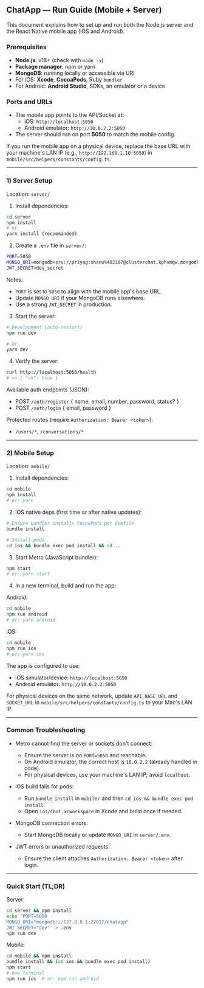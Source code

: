 ## ChatApp — Run Guide (Mobile + Server)

This document explains how to set up and run both the Node.js server and the React Native mobile app (iOS and Android).

### Prerequisites

- **Node.js**: v18+ (check with `node -v`)
- **Package manager**: npm or yarn
- **MongoDB**: running locally or accessible via URI
- For iOS: **Xcode**, **CocoaPods**, Ruby `bundler`
- For Android: **Android Studio**, SDKs, an emulator or a device

### Ports and URLs

- The mobile app points to the API/Socket at:
  - iOS: `http://localhost:5050`
  - Android emulator: `http://10.0.2.2:5050`
- The server should run on port **5050** to match the mobile config.

If you run the mobile app on a physical device, replace the base URL with your machine's LAN IP (e.g., `http://192.168.1.10:5050`) in `mobile/src/helpers/constants/config.ts`.

---

### 1) Server Setup

Location: `server/`

1. Install dependencies:

```bash
cd server
npm install
# or
yarn install (recommanded)
```

2. Create a `.env` file in `server/`:

```bash
PORT=5050
MONGO_URI=mongodb+srv://priyag:shanu%402167@clusterchat.kphvmqw.mongodb.net/?retryWrites=true&w=majority&appName=ClusterChat
JWT_SECRET=dev_secret
```

Notes:
- `PORT` is set to `5050` to align with the mobile app's base URL.
- Update `MONGO_URI` if your MongoDB runs elsewhere.
- Use a strong `JWT_SECRET` in production.

3. Start the server:

```bash
# Development (auto-restart)
npm run dev

# Or 
yarn dev
```

4. Verify the server:

```bash
curl http://localhost:5050/health
# => { "ok": true }
```

Available auth endpoints (JSON):
- POST `/auth/register` { name, email, number, password, status? }
- POST `/auth/login` { email, password }

Protected routes (require `Authorization: Bearer <token>`):
- `/users/*`, `/conversations/*`

---

### 2) Mobile Setup

Location: `mobile/`

1. Install dependencies:

```bash
cd mobile
npm install
# or: yarn
```

2. iOS native deps (first time or after native updates):

```bash
# Ensure bundler installs CocoaPods per Gemfile
bundle install

# Install pods
cd ios && bundle exec pod install && cd ..
```

3. Start Metro (JavaScript bundler):

```bash
npm start
# or: yarn start
```

4. In a new terminal, build and run the app:

Android:

```bash
cd mobile
npm run android
# or: yarn android
```

iOS:

```bash
cd mobile
npm run ios
# or: yarn ios
```

The app is configured to use:
- iOS simulator/device: `http://localhost:5050`
- Android emulator: `http://10.0.2.2:5050`

For physical devices on the same network, update `API_BASE_URL` and `SOCKET_URL` in `mobile/src/helpers/constants/config.ts` to your Mac's LAN IP.

---

### Common Troubleshooting

- Metro cannot find the server or sockets don't connect:
  - Ensure the server is on `PORT=5050` and reachable.
  - On Android emulator, the correct host is `10.0.2.2` (already handled in code).
  - For physical devices, use your machine's LAN IP; avoid `localhost`.

- iOS build fails for pods:
  - Run `bundle install` in `mobile/` and then `cd ios && bundle exec pod install`.
  - Open `ios/Chat.xcworkspace` in Xcode and build once if needed.

- MongoDB connection errors:
  - Start MongoDB locally or update `MONGO_URI` in `server/.env`.

- JWT errors or unauthorized requests:
  - Ensure the client attaches `Authorization: Bearer <token>` after login.

---

### Quick Start (TL;DR)

Server:

```bash
cd server && npm install
echo 'PORT=5050
MONGO_URI="mongodb://127.0.0.1:27017/chatapp"
JWT_SECRET="dev"' > .env
npm run dev
```

Mobile:

```bash
cd mobile && npm install
bundle install && (cd ios && bundle exec pod install)
npm start
# new terminal
npm run ios  # or: npm run android
```


